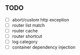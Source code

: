 ## TODO
- [ ] abort/custom http exception
- [ ] router list match
- [ ] router cache
- [ ] router shortcut
- [ ] log category
- [ ] container dependency injection